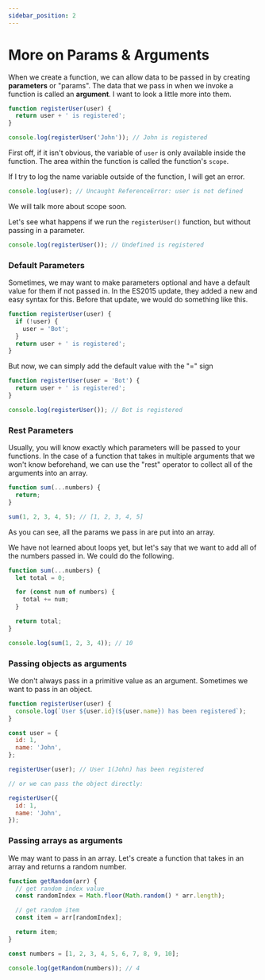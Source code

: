 ```yaml
---
sidebar_position: 2
---
```


# More on Params & Arguments

When we create a function, we can allow data to be passed in by creating **parameters** or "params". The data that we pass in when we invoke a function is called an **argument**. I want to look a little more into them.

```js
function registerUser(user) {
  return user + ' is registered';
}

console.log(registerUser('John')); // John is registered
```

First off, if it isn't obvious, the variable of `user` is only available inside the function. The area within the function is called the function's `scope`.

If I try to log the name variable outside of the function, I will get an error.

```js
console.log(user); // Uncaught ReferenceError: user is not defined
```

We will talk more about scope soon.

Let's see what happens if we run the `registerUser()` function, but without passing in a parameter.

```js
console.log(registerUser()); // Undefined is registered
```

### Default Parameters

Sometimes, we may want to make parameters optional and have a default value for them if not passed in. In the ES2015 update, they added a new and easy syntax for this. Before that update, we would do something like this.

```js
function registerUser(user) {
  if (!user) {
    user = 'Bot';
  }
  return user + ' is registered';
}
```

But now, we can simply add the default value with the "=" sign

```js
function registerUser(user = 'Bot') {
  return user + ' is registered';
}

console.log(registerUser()); // Bot is registered
```

### Rest Parameters

Usually, you will know exactly which parameters will be passed to your functions. In the case of a function that takes in multiple arguments that we won't know beforehand, we can use the "rest" operator to collect all of the arguments into an array.

```js
function sum(...numbers) {
  return;
}

sum(1, 2, 3, 4, 5); // [1, 2, 3, 4, 5]
```

As you can see, all the params we pass in are put into an array.

We have not learned about loops yet, but let's say that we want to add all of the numbers passed in. We could do the following.

```js
function sum(...numbers) {
  let total = 0;

  for (const num of numbers) {
    total += num;
  }

  return total;
}

console.log(sum(1, 2, 3, 4)); // 10
```

### Passing objects as arguments

We don't always pass in a primitive value as an argument. Sometimes we want to pass in an object.

```js
function registerUser(user) {
  console.log(`User ${user.id}(${user.name}) has been registered`);
}

const user = {
  id: 1,
  name: 'John',
};

registerUser(user); // User 1(John) has been registered

// or we can pass the object directly:

registerUser({
  id: 1,
  name: 'John',
});
```

### Passing arrays as arguments

We may want to pass in an array. Let's create a function that takes in an array and returns a random number.

```js
function getRandom(arr) {
  // get random index value
  const randomIndex = Math.floor(Math.random() * arr.length);

  // get random item
  const item = arr[randomIndex];

  return item;
}

const numbers = [1, 2, 3, 4, 5, 6, 7, 8, 9, 10];

console.log(getRandom(numbers)); // 4
```
